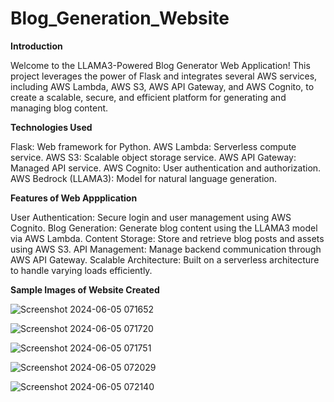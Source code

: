 # Blog_Generation_Website

**Introduction**

Welcome to the LLAMA3-Powered Blog Generator Web Application! This project leverages the power of Flask and integrates several AWS services, including AWS Lambda, AWS S3, AWS API Gateway, and AWS Cognito, to create a scalable, secure, and efficient platform for generating and managing blog content.

**Technologies Used**

Flask: Web framework for Python.
AWS Lambda: Serverless compute service.
AWS S3: Scalable object storage service.
AWS API Gateway: Managed API service.
AWS Cognito: User authentication and authorization.
AWS Bedrock (LLAMA3): Model for natural language generation.

**Features of Web Appplication**

User Authentication: Secure login and user management using AWS Cognito.
Blog Generation: Generate blog content using the LLAMA3 model via AWS Lambda.
Content Storage: Store and retrieve blog posts and assets using AWS S3.
API Management: Manage backend communication through AWS API Gateway.
Scalable Architecture: Built on a serverless architecture to handle varying loads efficiently.

**Sample Images of Website Created**


![Screenshot 2024-06-05 071652](https://github.com/VinayakKhithani/Blog_Generation_Website/assets/142567573/3e5be3cc-876a-4b4e-ae79-4dd0099448c0)

![Screenshot 2024-06-05 071720](https://github.com/VinayakKhithani/Blog_Generation_Website/assets/142567573/864006d2-c09d-496c-8cad-bb0ed50b0079)

![Screenshot 2024-06-05 071751](https://github.com/VinayakKhithani/Blog_Generation_Website/assets/142567573/0d284dd6-4bde-45c0-804f-d97e8244a08b)

![Screenshot 2024-06-05 072029](https://github.com/VinayakKhithani/Blog_Generation_Website/assets/142567573/2ff5d93c-15af-4fc3-915d-22e6c03d63d5)

![Screenshot 2024-06-05 072140](https://github.com/VinayakKhithani/Blog_Generation_Website/assets/142567573/d621fdbb-0e53-41a9-a504-1f41062b72f3)
